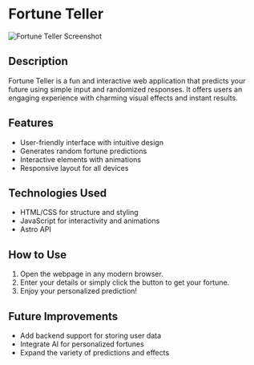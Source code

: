 # Fortune Teller

![Fortune Teller Screenshot](https://github.com/user-attachments/assets/af9f3639-dadd-4e80-9dc1-b22691ed27a1)

## Description

Fortune Teller is a fun and interactive web application that predicts your future using simple input and randomized responses. It offers users an engaging experience with charming visual effects and instant results.

## Features

* User-friendly interface with intuitive design
* Generates random fortune predictions
* Interactive elements with animations
* Responsive layout for all devices

## Technologies Used

* HTML/CSS for structure and styling
* JavaScript for interactivity and animations
* Astro API 

## How to Use

1. Open the webpage in any modern browser.
2. Enter your details or simply click the button to get your fortune.
3. Enjoy your personalized prediction!

## Future Improvements

* Add backend support for storing user data
* Integrate AI for personalized fortunes
* Expand the variety of predictions and effects

